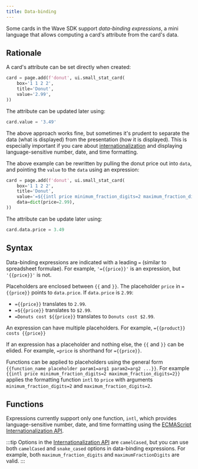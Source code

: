 ```yaml
---
title: Data-binding
---
```


Some cards in the Wave SDK support *data-binding expressions*, a mini language that allows computing a card's attribute from the card's data.

## Rationale

A card's attribute can be set directly when created:

```py {4}
card = page.add(f'donut', ui.small_stat_card(
    box='1 1 2 2',
    title='Donut',
    value='2.99',
))
```

The attribute can be updated later using:

```py {1}
card.value = '3.49'
```

The above approach works fine, but sometimes it's prudent to separate the data (what is displayed) from the presentation (how it is displayed). This is especially important if you care about [internationalization](https://en.wikipedia.org/wiki/Internationalization_and_localization) and displaying language-sensitive number, date, and time formatting.

The above example can be rewritten by pulling the donut price out into `data`, and pointing the `value` to the `data` using an expression:

```py {4-5}
card = page.add(f'donut', ui.small_stat_card(
    box='1 1 2 2',
    title='Donut',
    value='=${{intl price minimum_fraction_digits=2 maximum_fraction_digits=2}}',
    data=dict(price=2.99),
))
```

The attribute can be update later using:

```py
card.data.price = 3.49
```

## Syntax

Data-binding expressions are indicated with a leading `=` (similar to spreadsheet formulae). For example, `'={{price}}'` is an expression, but `'{{price}}'` is not.

Placeholders are enclosed between `{{` and `}}`. The placeholder `price` in `={{price}}` points to `data.price`. If `data.price` is `2.99`:
 - `={{price}}` translates to `2.99`. 
 - `=${{price}}` translates to `$2.99`. 
 - `=Donuts cost ${{price}}` translates to `Donuts cost $2.99`. 

An expression can have multiple placeholders. For example, `={{product}} costs {{price}}`

If an expression has a placeholder and nothing else, the `{{` and `}}` can be elided. For example, `=price` is shorthand for `={{price}}`.

Functions can be applied to placeholders using the general form `{{function_name placeholder param1=arg1 param2=arg2 ...}}`. For example `{{intl price minimum_fraction_digits=2 maximum_fraction_digits=2}}` applies the formatting function `intl` to `price` with arguments `minimum_fraction_digits=2` and `maximum_fraction_digits=2`.

## Functions

Expressions currently support only one function, `intl`, which provides language-sensitive number, date, and time formatting using the [ECMAScript Internationalization API](https://tc39.es/ecma402/).

:::tip
Options in the [Internationalization API](https://tc39.es/ecma402/) are `camelCased`, but you can use both `camelCased` and `snake_cased` options in data-binding expressions. For example, both `maximum_fraction_digits` and `maximumFractionDigits` are valid.
:::


